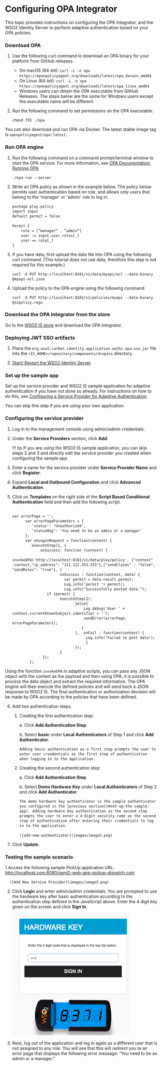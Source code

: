 # Configuring OPA Integrator

This topic provides instructions on configuring the OPA Integrator, and the WSO2 Identity Server 
to perform adaptive authentication based on your OPA policies.

### Download OPA

1. Use the following curl command to download an OPA binary for your platform from GitHub releases.
      - On macOS (64-bit):
            ```
            curl -L -o opa https://openpolicyagent.org/downloads/latest/opa_darwin_amd64
            ```
      - On Linux (64-bit):
            ```
            curl -L -o opa https://openpolicyagent.org/downloads/latest/opa_linux_amd64
            ```
      - Windows users can obtain the OPA executable from GitHub Releases. The steps below are the same for Windows users except the executable name will be different.

2. Run the following command to set permissions on the OPA executable. 

    ```
    chmod 755 ./opa
    ```
      
You can also download and run OPA via Docker. The latest stable image tag is `openpolicyagent/opa:latest`. 

### Run OPA engine
1. Run the following command on a command prompt/terminal window to start the OPA service. For more information, see [OPA Documentation: Running OPA](https://www.openpolicyagent.org/docs/latest/#running-opa).

    ```
    ./opa run --server
    ```

2. Write an OPA policy as shown in the example below. The policy below permits user authentication based on role, and allows only users that belong to the 'manager' or 'admin' role to log in. 

    ```
    package play.policy
    import input
    default permit = false
     
    Permit {
        role = [“manager” , “admin”]
        user := input.user.roles[_]
        user == role[_]
    }
    ```


3. If you have data, first upload the data file into OPA using the following curl command. (This tutorial does not use data, therefore this step is not required for this example.) 

    ```
    curl -X PUT http://localhost:8181/v1/data/myapi/acl --data-binary @myapi-acl.json
    ```


4. Upload the policy to the OPA engine using the following command. 

    ```
    curl -X PUT http://localhost:8181/v1/policies/myapi --data-binary @ispolicy.rego
    ```

### Download the OPA Integrator from the store 

Go to the [WSO2 IS store](https://store.wso2.com/store/assets/isconnector/list?q=%22_default%22%3A%22opa%22) and download the OPA Integrator.

### Deploying JWT SSO artifacts

1. Place the `org.wso2.carbon.identity.application.authz.opa.xxx.jar` file into the `<IS_HOME>/repository/components/dropins`
 directory.

3. [Start/ Restart the WSO2 Identity Server](https://is.docs.wso2.com/en/latest/setup/running-the-product).

### Set up the sample app

Set up the service provider and WSO2 IS sample application for adaptive authentication if you have not done so already. For instructions on how to do this, see [Configuring a Service Provider for Adaptive Authentication](../../learn/configuring-a-service-provider-for-adaptive-authentication/).

You can skip this step if you are using your own application.

### Configuring the service provider

1. Log in to the management console using admin/admin credentials. 

2. Under the **Service Providers** section, click **Add**. 

    !!! tip
    If you are using the WSO2 IS sample application, you can skip steps 2 and 3 and directly edit the service provider you created when configuring the sample app.

3. Enter a name for the service provider under **Service Provider Name** and click **Register**.

4. Expand **Local and Outbound Configuration** and click **Advanced Authentication**.

5. Click on **Templates** on the right side of the **Script Based Conditional Authentication** field and then add the following script.
      
      ````

      var errorPage = '';
            var errorPageParameters = {
               'status': 'Unauthorized',
               'statusMsg': 'You need to be an admin or a manager'
            };
            var onLoginRequest = function(context) {
               executeStep(1, {
                   onSuccess: function (context) {
                      invokeOPA('http://localhost:8181/v1/data/play/policy', {"context" :context,"ip_address": "111.222.333.333"},{"sendClaims" : "false", "sendRoles": "true"}, {
                            onSuccess : function(context, data) {
                              var permit = data.result.permit;
                              Log.info('permit '+ permit);
                              Log.info("Successfully posted data.");
                      if (permit) {
                            executeStep(2);
                                   }else{
                                       Log.debug('User ' + context.currentKnownSubject.identifier + '');
                                       sendError(errorPage, errorPageParameters);
                                      }
                                   },  onFail : function(context) {
                                        Log.info("Failed to post data");
                                        }
                                   });
                            }
                    });
              };

      ````
 
 Using the function `invokeOPA` in adaptive scripts, you can pass any JSON object with the context as the payload and then using OPA, it is possible to process the data object and extract the required information. The OPA engine will then execute the defined policies and will send back a JSON response to WSO2 IS. The final authentication or authorization decision will be made by OPA according to the policies that have been defined.

6. Add two authentication steps. 

    1.  Creating the first authentication step:

        a.  Click **Add Authentication Step**.

        b.  Select **basic** under **Local Authenticators** of Step 1 and click **Add Authenticator**.  
            
            Adding basic authentication as a first step prompts the user to enter user crendentials as the first step of authentication when logging in to the application.

    3.  Creating the second authentication step:

        a.  Click **Add Authentication Step**.

        b.  Select **Demo Hardware Key** under **Local Authenticators** of Step 2 and click **Add Authenticator**.
            
            The demo hardware key authenticator is the sample authenticator you configured in the [previous section](#set-up-the-sample-app). Adding hardware key authentication as the second stop prompts the user to enter a 4-digit security code as the second step of authentication after entering their credentials to log in to the application.     

            ![add-new-authenticator](images/image2.png)  

7. Click **Update**.

### Testing the sample scenario


1.Access the following sample PickUp application URL: http://localhost.com:8080/saml2-web-app-pickup-dispatch.com

      ![Add New Service Provider](images/image3.png)

2. Click **Login** and enter admin/admin credentials. You are prompted to use the hardware key after basic authentication according to the authentication step defined in the JavaScript above. Enter the 4 digit key given on the screen and click **Sign In**. 

      ![Add New Service Provider](images/image4.png)

3. Next, log out of the application and log in again as a different user that is not assigned to any role. You will see that this will redirect you to an error page that displays the following error message: “You need to be an admin or a manager.”
